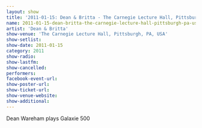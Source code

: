 ```yaml
---
layout: show
title: '2011-01-15: Dean & Britta - The Carnegie Lecture Hall, Pittsburgh, PA, USA'
name: 2011-01-15-dean-britta-the-carnegie-lecture-hall-pittsburgh-pa-usa
artist: 'Dean & Britta'
show-venue: 'The Carnegie Lecture Hall, Pittsburgh, PA, USA'
show-setlist: 
show-date: 2011-01-15
category: 2011
show-radio: 
show-lastfm: 
show-cancelled: 
performers: 
facebook-event-url: 
show-poster-url: 
show-ticket-url: 
show-venue-website: 
show-additional: 
---
```


Dean Wareham plays Galaxie 500